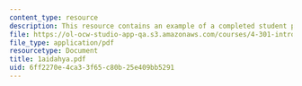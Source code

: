 ```yaml
---
content_type: resource
description: This resource contains an example of a completed student project.
file: https://ol-ocw-studio-app-qa.s3.amazonaws.com/courses/4-301-introduction-to-the-visual-arts-spring-2007/6ff2270e4ca33f65c80b25e409bb5291_1aidahya.pdf
file_type: application/pdf
resourcetype: Document
title: 1aidahya.pdf
uid: 6ff2270e-4ca3-3f65-c80b-25e409bb5291
---
```

